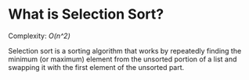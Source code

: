 # What is Selection Sort?

Complexity: *O(n^2)*

Selection sort is a sorting algorithm that works by repeatedly finding the minimum (or maximum) element from the unsorted portion of a list and swapping it with the first element of the unsorted part.
